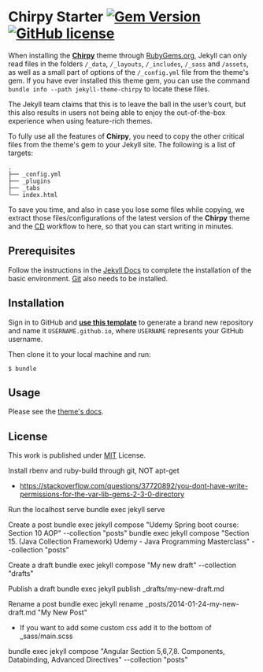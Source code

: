 # Chirpy Starter [![Gem Version](https://img.shields.io/gem/v/jekyll-theme-chirpy)](https://rubygems.org/gems/jekyll-theme-chirpy) [![GitHub license](https://img.shields.io/github/license/cotes2020/chirpy-starter.svg?color=blue)][mit]

When installing the [**Chirpy**][chirpy] theme through [RubyGems.org][gem], Jekyll can only read files in the folders `/_data`, `/_layouts`, `/_includes`, `/_sass` and `/assets`, as well as a small part of options of the `/_config.yml` file from the theme's gem. If you have ever installed this theme gem, you can use the command `bundle info --path jekyll-theme-chirpy` to locate these files.

The Jekyll team claims that this is to leave the ball in the user’s court, but this also results in users not being able to enjoy the out-of-the-box experience when using feature-rich themes.

To fully use all the features of **Chirpy**, you need to copy the other critical files from the theme's gem to your Jekyll site. The following is a list of targets:

```shell
.
├── _config.yml
├── _plugins
├── _tabs
└── index.html
```

To save you time, and also in case you lose some files while copying, we extract those files/configurations of the latest version of the **Chirpy** theme and the [CD][CD] workflow to here, so that you can start writing in minutes.

## Prerequisites

Follow the instructions in the [Jekyll Docs](https://jekyllrb.com/docs/installation/) to complete the installation of the basic environment. [Git](https://git-scm.com/) also needs to be installed.

## Installation

Sign in to GitHub and [**use this template**][use-template] to generate a brand new repository and name it `USERNAME.github.io`, where `USERNAME` represents your GitHub username.

Then clone it to your local machine and run:

```
$ bundle
```

## Usage

Please see the [theme's docs](https://github.com/cotes2020/jekyll-theme-chirpy#documentation).

## License

This work is published under [MIT][mit] License.

[gem]: https://rubygems.org/gems/jekyll-theme-chirpy
[chirpy]: https://github.com/cotes2020/jekyll-theme-chirpy/
[use-template]: https://github.com/cotes2020/chirpy-starter/generate
[CD]: https://en.wikipedia.org/wiki/Continuous_deployment
[mit]: https://github.com/cotes2020/chirpy-starter/blob/master/LICENSE

<!-- install rbenv -->
Install rbenv and ruby-build through git, NOT apt-get
  - https://stackoverflow.com/questions/37720892/you-dont-have-write-permissions-for-the-var-lib-gems-2-3-0-directory

<!-- MY NOTES -->
Run the localhost serve
  bundle exec jekyll serve

Create a post
  bundle exec jekyll compose "Udemy Spring boot course: Section 10 AOP" --collection "posts"
  bundle exec jekyll compose "Section 15. (Java Collection Framework) Udemy - Java Programming Masterclass" --collection "posts"

Create a draft
  bundle exec jekyll compose "My new draft" --collection "drafts"

Publish a draft
  bundle exec jekyll publish _drafts/my-new-draft.md

Rename a post
  bundle exec jekyll rename _posts/2014-01-24-my-new-draft.md "My New Post"


<!-- Custom CSS -->
  - If you want to add some custom css add it to the bottom of _sass/main.scss

bundle exec jekyll compose "Angular Section 5,6,7,8. Components, Databinding, Advanced Directives" --collection "posts"